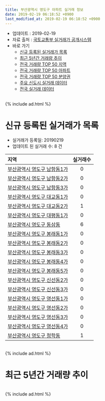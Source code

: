 ```yaml
---
title: 부산광역시 영도구 아파트 실거래 정보
date: 2019-02-19 06:18:52 +0900
last_modified_at: 2019-02-19 06:18:52 +0900
---
```


* 업데이트 : 2019-02-19
* 자료 출처 : [국토교통부 실거래가 공개시스템](http://rt.molit.go.kr)
* 바로 가기
    * [신규 등록된 실거래가 목록](#신규-등록된-실거래가-목록)
    * [최근 5년간 거래량 추이](#최근-5년간-거래량-추이)
    * [전국 거래량 TOP 50 지역](https://inasie.github.io/apt-trade-info/최근-3개월-전국에서-가장-거래가-많이-발생한-지역)
    * [전국 거래량 TOP 50 아파트](https://inasie.github.io/apt-trade-info/최근-3개월-전국에서-가장-거래가-많이-발생한-아파트)
    * [전국 거래량 TOP 50 분양권](https://inasie.github.io/apt-trade-info/최근-3개월-전국에서-가장-거래가-많이-발생한-분양권)
    * [주요 신도시 실거래 데이터](https://inasie.github.io/apt-trade-info/주요-신도시)
    * [전국 실거래 데이터](https://inasie.github.io/apt-trade-info/전국)

<br>
{% include ad.html %}
<br>

# 신규 등록된 실거래가 목록
* 실거래가 등록일: 20190219
* 업데이트 된 실거래 수: 8 건


|지역|실거래수|
|:---|:---:|
|[부산광역시 영도구 남항동1가](https://inasie.github.io/apt-trade-info/부산광역시-영도구-남항동1가)|0|
|[부산광역시 영도구 남항동2가](https://inasie.github.io/apt-trade-info/부산광역시-영도구-남항동2가)|0|
|[부산광역시 영도구 남항동3가](https://inasie.github.io/apt-trade-info/부산광역시-영도구-남항동3가)|0|
|[부산광역시 영도구 대교동1가](https://inasie.github.io/apt-trade-info/부산광역시-영도구-대교동1가)|0|
|[부산광역시 영도구 대교동2가](https://inasie.github.io/apt-trade-info/부산광역시-영도구-대교동2가)|1|
|[부산광역시 영도구 대평동1가](https://inasie.github.io/apt-trade-info/부산광역시-영도구-대평동1가)|0|
|[부산광역시 영도구 동삼동](https://inasie.github.io/apt-trade-info/부산광역시-영도구-동삼동)|6|
|[부산광역시 영도구 봉래동1가](https://inasie.github.io/apt-trade-info/부산광역시-영도구-봉래동1가)|0|
|[부산광역시 영도구 봉래동2가](https://inasie.github.io/apt-trade-info/부산광역시-영도구-봉래동2가)|0|
|[부산광역시 영도구 봉래동3가](https://inasie.github.io/apt-trade-info/부산광역시-영도구-봉래동3가)|0|
|[부산광역시 영도구 봉래동4가](https://inasie.github.io/apt-trade-info/부산광역시-영도구-봉래동4가)|0|
|[부산광역시 영도구 봉래동5가](https://inasie.github.io/apt-trade-info/부산광역시-영도구-봉래동5가)|0|
|[부산광역시 영도구 신선동2가](https://inasie.github.io/apt-trade-info/부산광역시-영도구-신선동2가)|0|
|[부산광역시 영도구 신선동3가](https://inasie.github.io/apt-trade-info/부산광역시-영도구-신선동3가)|0|
|[부산광역시 영도구 영선동1가](https://inasie.github.io/apt-trade-info/부산광역시-영도구-영선동1가)|0|
|[부산광역시 영도구 영선동2가](https://inasie.github.io/apt-trade-info/부산광역시-영도구-영선동2가)|0|
|[부산광역시 영도구 영선동3가](https://inasie.github.io/apt-trade-info/부산광역시-영도구-영선동3가)|0|
|[부산광역시 영도구 영선동4가](https://inasie.github.io/apt-trade-info/부산광역시-영도구-영선동4가)|0|
|[부산광역시 영도구 청학동](https://inasie.github.io/apt-trade-info/부산광역시-영도구-청학동)|1|


<br>
{% include ad.html %}
<br>

# 최근 5년간 거래량 추이


<div style="width:100%;">
    <canvas id="deal_progress" height="200"></canvas>
</div>

<script>
new Chart(document.getElementById("deal_progress"), {
    type: 'line',
    data: {
        labels: ['201402','201403','201404','201405','201406','201407','201408','201409','201410','201411','201412','201501','201502','201503','201504','201505','201506','201507','201508','201509','201510','201511','201512','201601','201602','201603','201604','201605','201606','201607','201608','201609','201610','201611','201612','201701','201702','201703','201704','201705','201706','201707','201708','201709','201710','201711','201712','201801','201802','201803','201804','201805','201806','201807','201808','201809','201810','201811','201812','201901','201902'],
        datasets: [{
            label: '매매',
            pointRadius: 1,
            data: [97, 115, 75, 93, 93, 106, 85, 117, 118, 148, 88, 121, 124, 221, 131, 110, 123, 117, 92, 98, 131, 92, 74, 80, 92, 101, 115, 112, 107, 138, 112, 113, 178, 134, 111, 79, 92, 117, 127, 112, 156, 119, 105, 95, 87, 116, 82, 76, 65, 87, 78, 63, 54, 46, 54, 43, 235, 81, 62, 45, 12],
            borderColor: "rgba(255, 201, 14, 1)",
            backgroundColor: "rgba(255, 201, 14, 0.5)",
            fill: false,
            lineTension: 0
        },{
            label: '전월세',
            pointRadius: 1,
            data: [48, 68, 54, 56, 40, 41, 31, 45, 54, 59, 42, 69, 58, 84, 55, 61, 57, 57, 50, 45, 66, 47, 51, 34, 35, 55, 45, 48, 44, 58, 41, 44, 50, 41, 53, 37, 60, 51, 57, 43, 44, 53, 57, 81, 69, 71, 66, 54, 55, 57, 64, 66, 52, 44, 46, 37, 72, 50, 42, 45, 9],
            borderColor: "rgba(0, 141, 185, 1)",
            backgroundColor: "rgba(0, 141, 185, 0.5)",
            fill: false,
            lineTension: 0
        }
        ]
    },
    options: {
        responsive: true,
        title: {
            display: false
        },
        tooltips: {
            mode: 'index',
            intersect: false
        },
        hover: {
            mode: 'nearest',
            intersect: true
        },
        scales: {
            xAxes: [{
                display: true,
                scaleLabel: {
                    display: true,
                    labelString: '년/월'
                }
            }],
            yAxes: [{
                display: true,
                ticks: {
                    suggestedMin: 0,
                },
                scaleLabel: {
                    display: true,
                    labelString: '실거래 수'
                }
            }]
        }
    }
});

</script>


<br>
{% include ad.html %}
<br>

